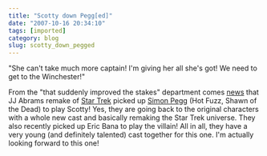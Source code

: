 ```yaml
---
title: "Scotty down Pegg[ed]"
date: "2007-10-16 20:34:10"
tags: [imported]
category: blog
slug: scotty_down_pegged
---
```


"She can't take much more captain! I'm giving her all she's got! We need to get to the Winchester!"

From the "that suddenly improved the stakes" department comes <a href="http://www.firstshowing.net/2007/10/11/no-way-simon-pegg-is-scotty-in-star-trek/">news</a> that JJ Abrams remake of <a href="http://www.imdb.com/title/tt0796366/">Star Trek</a> picked up <a href="http://www.imdb.com/name/nm0670408/">Simon Pegg</a> (Hot Fuzz, Shawn of the Dead) to play Scotty! Yes, they are going back to the original characters with a whole new cast and basically remaking the Star Trek universe. They also recently picked up Eric Bana to play the villain! All in all, they have a very young (and definitely talented) cast together for this one. I'm actually looking forward to this one!
